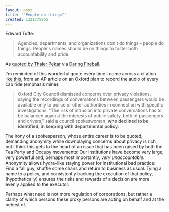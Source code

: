 ```yaml
---
layout: post
title: '"People do things"'
created: 1321375965
---
```

Edward Tufte:
<blockquote>Agencies, departments, and organizations don't do things - people do things. People's names should be on things to foster both accountability and pride.</blockquote>

As <a href="http://neurocooking.blogspot.com/2010/11/day-with-edward-tufte.html">quoted by Thaler Pekar</a> via <a href="http://daringfireball.net/2011/07/attribution_and_credit">Daring Fireball</a>.

I'm reminded of this wonderful quote every time I come across a citation <a href="http://www.google.com/hostednews/ap/article/ALeqM5gXL7UTPLyIyu14NDH03U0pVH7D_Q?docId=5966d43967e34aeba46ccc9d15879534">like this</a>, from an AP article on an Oxford plan to record the audio of every cab ride (emphasis mine):

<blockquote>Oxford City Council dismissed concerns over privacy violations, saying the recordings of conversations between passengers would be available only to police or other authorities in connection with specific investigations.
"The risk of intrusion into private conversations has to be balanced against the interests of public safety, both of passengers and drivers," said a council spokeswoman, <strong>who declined to be identified, in keeping with departmental policy</strong>.</blockquote>

The irony of a spokesperson, whose entire career is to be quoted, demanding anonymity while downplaying concerns about privacy is rich, but I think this gets to the heart of an issue that has been raised by both the Tea Party and Occupy movements: Our institutions have become very large, very powerful and, perhaps most importantly, <em>very unaccountable</em>. Anonymity allows hydra-like staying power for institutional bad practice: Find a fall guy, shuffle some chairs and return to business as usual. Tying a name to a policy, and consistently tracking the execution of that policy, (hypothetically) ensures the risks and rewards of a decision are more evenly applied to the executor.

Perhaps what need is not more regulation of corporations, but rather a clarity of which persons these proxy persons are acting on behalf and at the behest of.
